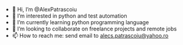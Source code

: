 - 👋 Hi, I’m @AlexPatrascoiu
- 👀 I’m interested in python and test automation
- 🌱 I’m currently learning python programming language
- 💞️ I’m looking to collaborate on freelance projects and remote jobs
- 📫 How to reach me: send email to alecs.patrascoiu@yahoo.ro

<!---
AlexPatrascoiu/AlexPatrascoiu is a ✨ special ✨ repository because its `README.md` (this file) appears on your GitHub profile.
You can click the Preview link to take a look at your changes.
--->
